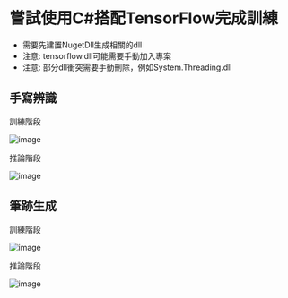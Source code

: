 # 嘗試使用C#搭配TensorFlow完成訓練
* 需要先建置NugetDll生成相關的dll
* 注意: tensorflow.dll可能需要手動加入專案
* 注意: 部分dll衝突需要手動刪除，例如System.Threading.dll

## 手寫辨識
訓練階段

![image](https://github.com/anohis/UnityML/assets/38350932/f05ff038-05d7-43f7-a094-7545670298b9)

推論階段

![image](https://github.com/anohis/UnityML/assets/38350932/1bfa0a07-1c3e-4a0a-a8b7-20503b3f4be0)

## 筆跡生成
訓練階段

![image](https://github.com/anohis/UnityML/assets/38350932/ffe7b063-8fa1-4968-9b66-79f1a60a11e1)

推論階段

![image](https://github.com/anohis/UnityML/assets/38350932/af9ec114-978c-4c07-8037-a029c3fa2705)

